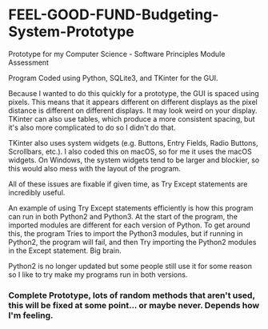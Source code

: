 # FEEL-GOOD-FUND-Budgeting-System-Prototype
Prototype for my Computer Science - Software Principles Module Assessment


Program Coded using Python, SQLite3, and TKinter for the GUI.

Because I wanted to do this quickly for a prototype, the GUI is spaced using pixels. This means that it appears different on different displays as the pixel distance is different on different displays. It may look weird on your display. TKinter can also use tables, which produce a more consistent spacing, but it's also more complicated to do so I didn't do that.

TKinter also uses system widgets (e.g. Buttons, Entry Fields, Radio Buttons, Scrollbars, etc.).
I also coded this on macOS, so for me it uses the macOS widgets.
On Windows, the system widgets tend to be larger and blockier, so this would also mess with the layout of the program.


All of these issues are fixable if given time, as Try Except statements are incredibly useful.

An example of using Try Except statements efficiently is how this program can run in both Python2 and Python3. At the start of the program, the imported modules are different for each version of Python. To get around this, the program Tries to import the Python3 modules, but if running in Python2, the program will fail, and then Try importing the Python2 modules in the Except statement.
Big brain.

Python2 is no longer updated but some people still use it for some reason so I like to try make my programs run in both versions.



### Complete Prototype, lots of random methods that aren't used, this will be fixed at some point... or maybe never. Depends how I'm feeling.
